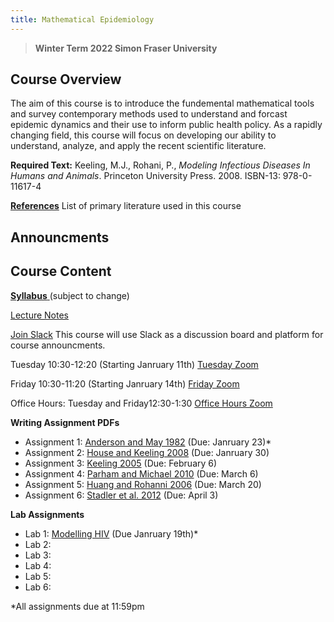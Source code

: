 ```yaml
---
title: Mathematical Epidemiology
---
```


> **Winter Term 2022 Simon Fraser University**

## Course Overview
The aim of this course is to introduce the fundemental mathematical tools and survey contemporary methods used to understand and forcast epidemic dynamics and their use to inform public health policy. As a rapidly changing field, this course will focus on developing our ability to understand, analyze, and apply the recent scientific literature.  

**Required Text:** Keeling, M.J., Rohani, P., *Modeling Infectious Diseases In Humans and Animals*. Princeton University Press. 2008. ISBN-13: 978-0-11617-4

[**References**](https://amacp.github.io/Math496/Papers.html) List of primary literature used in this course

## Announcments


## Course Content

[**Syllabus** ](https://storage.googleapis.com/math496/Math496_Syllabus%20(1).pdf) (subject to change)

[Lecture Notes](https://amacp.github.io/Math496/LectureNotes.html)

[Join Slack](https://join.slack.com/t/math496/shared_invite/zt-10vgjvfdx-51MzGDUCHOgMgIrrLakcFw) This course will use Slack as a discussion board and platform for course announcments.

Tuesday 10:30-12:20 (Starting Janruary 11th)
[Tuesday Zoom](https://sfu.zoom.us/j/67247833947?pwd=ZTU1S0YvSGgxOWJLZ1VOWXFIcFh5QT09)


Friday 10:30-11:20 (Starting Janruary 14th)
[Friday Zoom](https://sfu.zoom.us/j/66650087703?pwd=aHdRQ3NON0RZRit5YVlJUmRSU2VaZz09)

Office Hours: Tuesday and Friday12:30-1:30 [Office Hours Zoom](https://sfu.zoom.us/j/67247833947?pwd=ZTU1S0YvSGgxOWJLZ1VOWXFIcFh5QT09)


**Writing Assignment PDFs**
* Assignment 1: [Anderson and May 1982](https://storage.googleapis.com/math496/PDFs/AndersondMay1982.pdf) (Due: Janruary 23)* 
* Assignment 2: [House and Keeling 2008](https://storage.googleapis.com/math496/PDFs/HouseKeeling2008.pdf) (Due: Janruary 30)
* Assignment 3: [Keeling 2005](https://storage.googleapis.com/math496/PDFs/Keeling2005.pdf) (Due: February 6)
* Assignment 4: [Parham and Michael 2010](https://storage.googleapis.com/math496/PDFs/ParhamMichael2010.pdf) (Due: March 6)
* Assignment 5: [Huang and Rohanni 2006](https://storage.googleapis.com/math496/PDFs/HuangRohani2006.pdf) (Due: March 20)
* Assignment 6: [Stadler et al. 2012](https://storage.googleapis.com/math496/PDFs/Stadler2012.pdf) (Due: April 3)

**Lab Assignments**
* Lab 1: [Modelling HIV](https://storage.googleapis.com/math496/LabAssignment1.pdf) (Due Janruary 19th)*
* Lab 2: 
* Lab 3:
* Lab 4:
* Lab 5:
* Lab 6:


*All assignments due at 11:59pm
